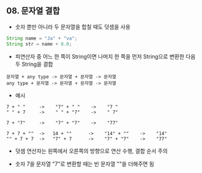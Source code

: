 ## 08. 문자열 결합

* 숫자 뿐만 아니라 두 문자열을 합칠 때도 덧셈을 사용

```java
String name = "Ja" + "va";
String str = name + 8.0;
```

* 피연산자 중 어느 한 쪽이 String이면 나머지 한 쪽을 먼저 String으로 변환한 다음 두 String을 결합

```
문자열 + any type -> 문자열 + 문자열 -> 문자열
any type + 문자열 -> 문자열 + 문자열 -> 문자열
```

* 예시

```
7 + " "     ->    "7" + " "    ->    "7 "
" " + 7     ->    " " + "7"    ->    " 7"

7 + "7"     ->    "7" + "7"    ->    "77"

7 + 7 + ""  ->   14 + ""      ->    "14" + ""    ->    "14"
"" + 7 + 7  ->   "7" + 7      ->    "7" + "7"    ->    "77"
```

* 덧셈 연산자는 왼쪽에서 오른쪽의 방향으로 연산 수행, 결합 순서 주의

* 숫자 7을 문자열 "7"로 변환할 때는 빈 문자열 ""을 더해주면 됨
  
